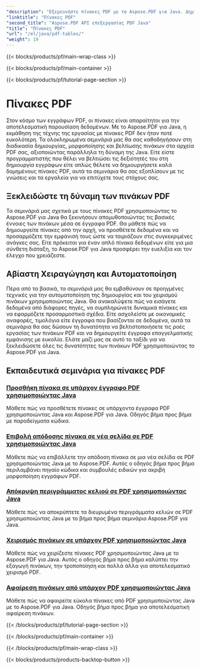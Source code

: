 ```yaml
---
"description": "Εξερευνήστε πίνακες PDF με το Aspose.PDF για Java. Δημιουργήστε και χειριστείτε εύκολα πίνακες στα έγγραφά σας PDF."
"linktitle": "Πίνακες PDF"
"second_title": "Aspose.PDF API επεξεργασίας PDF Java"
"title": "Πίνακες PDF"
"url": "/el/java/pdf-tables/"
"weight": 19
---
```


{{< blocks/products/pf/main-wrap-class >}}

{{< blocks/products/pf/main-container >}}

{{< blocks/products/pf/tutorial-page-section >}}

# Πίνακες PDF


Στον κόσμο των εγγράφων PDF, οι πίνακες είναι απαραίτητοι για την αποτελεσματική παρουσίαση δεδομένων. Με το Aspose.PDF για Java, η εκμάθηση της τέχνης της εργασίας με πίνακες PDF δεν ήταν ποτέ ευκολότερη. Τα ολοκληρωμένα σεμινάριά μας θα σας καθοδηγήσουν στη διαδικασία δημιουργίας, μορφοποίησης και βελτίωσης πινάκων στα αρχεία PDF σας, αξιοποιώντας παράλληλα τη δύναμη της Java. Είτε είστε προγραμματιστής που θέλει να βελτιώσει τις δεξιότητές του στη δημιουργία εγγράφων είτε απλώς θέλετε να δημιουργήσετε καλά δομημένους πίνακες PDF, αυτά τα σεμινάρια θα σας εξοπλίσουν με τις γνώσεις και τα εργαλεία για να επιτύχετε τους στόχους σας.

## Ξεκλειδώστε τη δύναμη των πινάκων PDF

Τα σεμινάριά μας σχετικά με τους πίνακες PDF χρησιμοποιώντας το Aspose.PDF για Java θα ξεκινήσουν απομυθοποιώντας τις βασικές έννοιες των πινάκων μέσα σε έγγραφα PDF. Θα μάθετε πώς να δημιουργείτε πίνακες από την αρχή, να προσθέτετε δεδομένα και να προσαρμόζετε την εμφάνισή τους ώστε να ταιριάζουν στις συγκεκριμένες ανάγκες σας. Είτε πρόκειται για έναν απλό πίνακα δεδομένων είτε για μια σύνθετη διάταξη, το Aspose.PDF για Java προσφέρει την ευελιξία και τον έλεγχο που χρειάζεστε.

## Αβίαστη Χειραγώγηση και Αυτοματοποίηση

Πέρα από τα βασικά, τα σεμινάριά μας θα εμβαθύνουν σε προηγμένες τεχνικές για την αυτοματοποίηση της δημιουργίας και του χειρισμού πινάκων χρησιμοποιώντας Java. Θα ανακαλύψετε πώς να εισάγετε δεδομένα από διάφορες πηγές, να συμπληρώνετε δυναμικά πίνακες και να εφαρμόζετε προσαρμοστικά σχέδια. Είτε ασχολείστε με οικονομικές αναφορές, τιμολόγια είτε έγγραφα που βασίζονται σε δεδομένα, αυτά τα σεμινάρια θα σας δώσουν τη δυνατότητα να βελτιστοποιήσετε τις ροές εργασίας των πινάκων PDF και να δημιουργείτε έγγραφα επαγγελματικής εμφάνισης με ευκολία. Ελάτε μαζί μας σε αυτό το ταξίδι για να ξεκλειδώσετε όλες τις δυνατότητες των πινάκων PDF χρησιμοποιώντας το Aspose.PDF για Java.

## Εκπαιδευτικά σεμινάρια για πίνακες PDF
### [Προσθήκη πίνακα σε υπάρχον έγγραφο PDF χρησιμοποιώντας Java](./add-table-in-existing-pdf-document-using-java/)
Μάθετε πώς να προσθέτετε πίνακες σε υπάρχοντα έγγραφα PDF χρησιμοποιώντας Java και Aspose.PDF για Java. Οδηγός βήμα προς βήμα με παραδείγματα κώδικα.
### [Επιβολή απόδοσης πίνακα σε νέα σελίδα σε PDF χρησιμοποιώντας Java](./force-table-rendering-on-new-page-in-pdf-using-java/)
Μάθετε πώς να επιβάλλετε την απόδοση πίνακα σε μια νέα σελίδα σε PDF χρησιμοποιώντας Java με το Aspose.PDF. Αυτός ο οδηγός βήμα προς βήμα περιλαμβάνει πηγαίο κώδικα και συμβουλές ειδικών για ακριβή μορφοποίηση εγγράφων PDF.
### [Απόκρυψη περιγράμματος κελιού σε PDF χρησιμοποιώντας Java](./hide-spanned-cell-border-in-pdf-using-java/)
Μάθετε πώς να αποκρύπτετε τα διευρυμένα περιγράμματα κελιών σε PDF χρησιμοποιώντας Java με το βήμα προς βήμα σεμινάριο Aspose.PDF για Java.
### [Χειρισμός πινάκων σε υπάρχον PDF χρησιμοποιώντας Java](./manipulate-tables-in-existing-pdf-using-java/)
Μάθετε πώς να χειρίζεστε πίνακες PDF χρησιμοποιώντας Java με το Aspose.PDF για Java. Αυτός ο οδηγός βήμα προς βήμα καλύπτει την εξαγωγή πινάκων, την τροποποίηση και πολλά άλλα για αποτελεσματικό χειρισμό PDF.
### [Αφαίρεση πινάκων από υπάρχον PDF χρησιμοποιώντας Java](./remove-tables-from-existing-pdf-using-java/)
Μάθετε πώς να αφαιρείτε εύκολα πίνακες από PDF χρησιμοποιώντας Java με το Aspose.PDF για Java. Οδηγός βήμα προς βήμα για αποτελεσματική αφαίρεση πινάκων.

{{< /blocks/products/pf/tutorial-page-section >}}

{{< /blocks/products/pf/main-container >}}

{{< /blocks/products/pf/main-wrap-class >}}

{{< blocks/products/products-backtop-button >}}